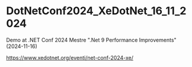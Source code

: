 # DotNetConf2024_XeDotNet_16_11_2024

Demo at .NET Conf 2024 Mestre ".Net 9 Performance Improvements" (2024-11-16)

https://www.xedotnet.org/eventi/net-conf-2024-xe/

